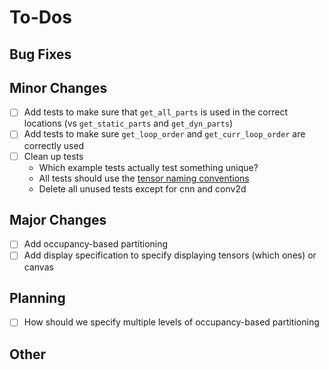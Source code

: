 # To-Dos

## Bug Fixes

## Minor Changes

- [ ] Add tests to make sure that `get_all_parts` is used in the correct locations (vs `get_static_parts` and `get_dyn_parts`)
- [ ] Add tests to make sure `get_loop_order` and `get_curr_loop_order` are correctly used
- [ ] Clean up tests
    - Which example tests actually test something unique?
    - All tests should use the [tensor naming conventions](./tensor_naming.md)
    - Delete all unused tests except for cnn and conv2d

## Major Changes

- [ ] Add occupancy-based partitioning
- [ ] Add display specification to specify displaying tensors (which ones) or canvas

## Planning

- [ ] How should we specify multiple levels of occupancy-based partitioning

## Other

